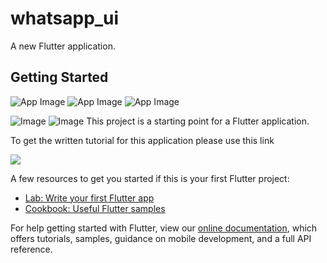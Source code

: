 # whatsapp_ui

A new Flutter application.

## Getting Started


![App Image](https://github.com/Ekeminie/whatsapp_ui/blob/master/whatsapp%20ui.png) ![App Image](https://github.com/Ekeminie/whatsapp_ui/blob/master/whatsapp%20image1.png) ![App Image](https://github.com/Ekeminie/whatsapp_ui/blob/master/whatsapp%20image2.png) 

![Image](https://github.com/Ekeminie/whatsapp_ui/blob/master/whatsapp%20ui2.png) ![Image](https://github.com/Ekeminie/whatsapp_ui/blob/master/whatsapp%20image3.png)
This project is a starting point for a Flutter application.

To get the written tutorial for this application please use this link

![](https://codesource.io/build-a-whatsapp-ui-clone-application-with-flutter/)

A few resources to get you started if this is your first Flutter project:

- [Lab: Write your first Flutter app](https://flutter.dev/docs/get-started/codelab)
- [Cookbook: Useful Flutter samples](https://flutter.dev/docs/cookbook)

For help getting started with Flutter, view our
[online documentation](https://flutter.dev/docs), which offers tutorials,
samples, guidance on mobile development, and a full API reference.
